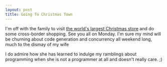```yaml
--- 
layout: post
title: Going To Christmas Town
---
```

<p>I'm off with the family to visit <a href="http://www.bronners.com/">the world's largest Christmas store</a> and do some cross-border shopping.  See you all on Monday.  I'm sure my mind will be churning about code generation and concurrency all weekend long, much to the dismay of my wife</p>
<p>
I do admire how she has learned to indulge my ramblings about programming when she is not a programmer at all and doesn't really care. ;)
</p>
